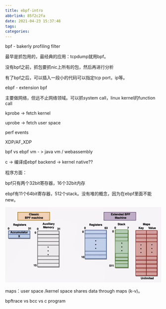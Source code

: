 ```yaml
---
title: ebpf-intro
abbrlink: 85f2c2fa
date: 2021-04-23 15:37:48
tags:
categories:
---
```




bpf - bakerly profiling filter

最早是抓包用的，最经典的应用：tcpdump就用bpf。

没有bpf之前，抓包要抓nic上所有的包，然后再进行分析

有了bpf之后，可以插入一段小的代码可以指定tcp port，ip等。

ebpf - extension bpf

主要做网络，但远不止网络领域。可以抓system call，linux kernel的function call

kprobe -> fetch kernel

uprobe -> fetch user space

perf events

XDP/AF_XDP



bpf vs ebpf vm - > java vm / webassembly

c  -> 编译成ebpf backend  -> kernel native??

程序方面：

bpf只有两个32bit寄存器，16个32bit内存

ebpf有11个64bit寄存器，512个stack。没有堆的概念，因为在ebpf里面不能new。

![image-20210423154407377](ebpf-intro/image-20210423154407377.png)

maps：user space /kernel space shares data through maps (k-v)。



bpftrace vs bcc vs c program 

